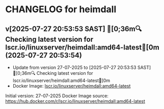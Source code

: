 CHANGELOG for heimdall
===================
## v[2025-07-27 20:53:53 SAST] [0;36m🔍 Checking latest version for lscr.io/linuxserver/heimdall:amd64-latest[0m (2025-07-27 20:53:54)

- Update from version 27-07-2025 to [2025-07-27 20:53:53 SAST] [0;36m🔍 Checking latest version for lscr.io/linuxserver/heimdall:amd64-latest[0m
- Docker Image: [lscr.io/linuxserver/heimdall:amd64-latest](https://hub.docker.com/r/lscr.io/linuxserver)



Initial version: 27-07-2025
Docker Image source: https://hub.docker.com/r/lscr.io/linuxserver/heimdall:amd64-latest


